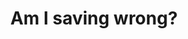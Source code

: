 ---
title: 'Am I saving wrong?'
redirect_to:
  - 'https://discuss.pencil2d.org/t/am-i-saving-wrong/1188'
---